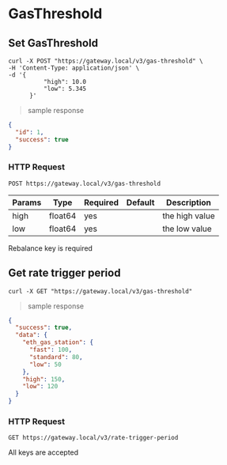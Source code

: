 # GasThreshold

## Set GasThreshold

``` shell
curl -X POST "https://gateway.local/v3/gas-threshold" \
-H 'Content-Type: application/json' \
-d '{
          "high": 10.0
		  "low": 5.345
	  }'
```

> sample response

```json
{
  "id": 1,
  "success": true
}
```

### HTTP Request

`POST https://gateway.local/v3/gas-threshold`

Params | Type | Required | Default | Description
------ | ---- | -------- | ------- | -----------
high | float64 | yes |  | the high value
low | float64 | yes |  | the low value
<aside class="notice">Rebalance key is required</aside>

## Get rate trigger period


```shell
curl -X GET "https://gateway.local/v3/gas-threshold"
```

> sample response

```json
{
  "success": true,
  "data": {
    "eth_gas_station": {
      "fast": 100,
      "standard": 80,
      "low": 50
    },
    "high": 150,
    "low": 120
  }
}
```

### HTTP Request

`GET https://gateway.local/v3/rate-trigger-period`
<aside class="notice">All keys are accepted</aside>